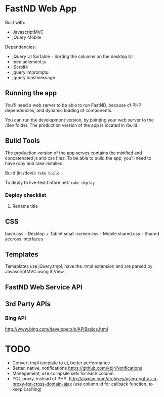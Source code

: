 # FastND Web App

Built with:

* JavascriptMVC
* jQuery Mobile


Dependencies:

* jQuery UI Sortable - Sorting the columns on the desktop UI
* mediaelement.js
* iScroll4
* jquery.impromptu
* jquery.toastmessage

## Running the app

You'll need a web server to be able to run FastND, because of PHP dependencies, and dynamic loading of components.

You can run the development version, by pointing your web server to the /dev folder.
The production version of the app is located in /build.

## Build Tools

The production version of the app serves contains the minified and concatenated js and css files. To be able to build the app, you'll need to have ruby and rake installed.

Build (in /dev/):
`rake build`

To deply to live-test.finfore.net:
`rake deploy`

### Deploy checklist

1. Rename title


## CSS
base.css - Desktop + Tablet
small-screen.css - Mobile
shared.css - Shared accross interfaces

## Templates
Temaplates use jQuery.tmpl, have the .tmpl extension and are parsed by JavascriptMVC using $.View.

## FastND Web Service API


## 3rd Party APIs

### Bing API
http://www.bing.com/developers/s/APIBasics.html


# TODO

* Convert tmpl template to ej, better performance
* Better, native, notifications https://github.com/kbjr/Notifications
* Manegement, use collapsile sets for each column
* YQL proxy, instead of PHP: http://ajaxian.com/archives/using-yql-as-a-proxy-for-cross-domain-ajax (use column id for callback function, to keep caching)